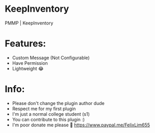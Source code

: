 # KeepInventory
PMMP | KeepInventory

# Features:
- Custom Message (Not Configurable)
- Have Permission
- Lightweight 😂

# Info:
- Please don't change the plugin author dude
- Respect me for my first plugin
- I'm just a normal college student (s1)
- You can contribute to this plugin :)
- I'm poor donate me please 🥺 https://www.paypal.me/FelixLim655
